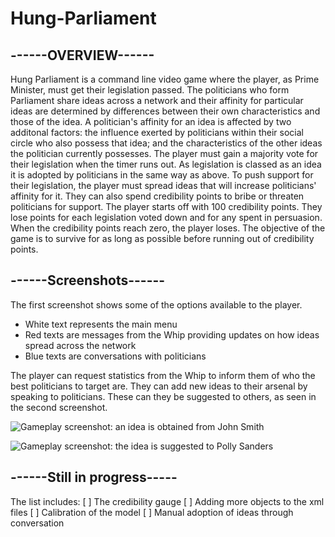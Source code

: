 # Hung-Parliament

## ------OVERVIEW------

Hung Parliament is a command line video game where the player, as Prime Minister, must get their legislation passed. The politicians who
form Parliament share ideas across a network and their affinity for particular ideas are determined by differences between their own
characteristics and those of the idea. A politician's affinity for an idea is affected by two additonal factors: the influence exerted 
by politicians within their social circle who also possess that idea; and the characteristics of the other ideas the politician currently 
possesses.
The player must gain a majority vote for their legislation when the timer runs out. As legislation is classed as an idea it is adopted by
politicians in the same way as above. To push support for their legislation, the player must spread ideas that will increase politicians'
affinity for it. They can also spend credibility points to bribe or threaten politicians for support.
The player starts off with 100 credibility points. They lose points for each legislation voted down and for any spent in persuasion. When
the credibility points reach zero, the player loses.
The objective of the game is to survive for as long as possible before running out of credibility points.

## ------Screenshots------

The first screenshot shows some of the options available to the player. 
  - White text represents the main menu
  - Red texts are messages from the Whip providing updates on how ideas spread across the network
  - Blue texts are conversations with politicians
  
The player can request statistics from the Whip to inform them of who the best politicians to target are. They can add new ideas to their
arsenal by speaking to politicians. These can they be suggested to others, as seen in the second screenshot.

![Gameplay screenshot: an idea is obtained from John Smith](https://github.com/unidentifiedFlan/Hung-Parliament/blob/master/Documentation/Screenshots/Screenshot.png)

![Gameplay screenshot: the idea is suggested to Polly Sanders](https://github.com/unidentifiedFlan/Hung-Parliament/blob/master/Documentation/Screenshots/Screenshot2.png)

## ------Still in progress-----

The list includes:
[ ] The credibility gauge
[ ] Adding more objects to the xml files
[ ] Calibration of the model
[ ] Manual adoption of ideas through conversation
